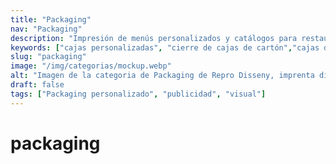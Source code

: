 ```yaml
---
title: "Packaging"
nav: "Packaging"
description: "Impresión de menús personalizados y catálogos para restaurantes con diseño profesional. Ofrecemos calidad y rapidez. ¡Solicita tu presupuesto!"
keywords: ["cajas personalizadas", "cierre de cajas de cartón","cajas de cartón para envíos","packaging personalizado","cajas de cartón personalizadas"]
slug: "packaging"
image: "/img/categorias/mockup.webp"
alt: "Imagen de la categoria de Packaging de Repro Disseny, imprenta digital en Barcelona"
draft: false
tags: ["Packaging personalizado", "publicidad", "visual"]
---
```

# packaging